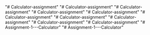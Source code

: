 "# Calculator-assignment" 
"# Calculator-assignment" 
"# Calculator-assignment" 
"# Calculator-assignment" 
"# Calculator-assignment" 
"# Calculator-assignment" 
"# Calculator-assignment" 
"# Calculator-assignment" 
"# Calculator-assignment" 
"# Calculator-assignment" 
"# Assignment-1---Calculator" 
"# Assignment-1---Calculator" 
